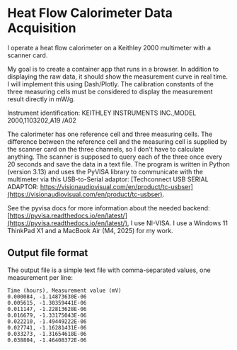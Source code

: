 # Heat Flow Calorimeter Data Acquisition

I operate a heat flow calorimeter on a Keithley 2000 multimeter with a scanner card.

My goal is to create a container app that runs in a browser. In addition to displaying the raw data, it should show the measurement curve in real time. I will implement this using Dash/Plotly. The calibration constants of the three measuring cells must be considered to display the measurement result directly in mW/g.

Instrument identification: KEITHLEY INSTRUMENTS INC.,MODEL 2000,1103202,A19  /A02

The calorimeter has one reference cell and three measuring cells. The difference between the reference cell and the measuring cell is supplied by the scanner card on the three channels, so I don't have to calculate anything. The scanner is supposed to query each of the three once every 20 seconds and save the data in a text file.
The program is written in Python (version 3.13) and uses the PyVISA library to communicate with the multimeter via this USB-to-Serial adaptor: [Techconnect USB SERIAL ADAPTOR: https://visionaudiovisual.com/en/product/tc-usbser](https://visionaudiovisual.com/en/product/tc-usbser).

See the pyvisa docs for more information about the needed backend: [https://pyvisa.readthedocs.io/en/latest/](https://pyvisa.readthedocs.io/en/latest/), I use NI-VISA. I use a Windows 11 ThinkPad X1 and a MacBook Air (M4, 2025) for my work.
## Output file format

The output file is a simple text file with comma-separated values, one measurement per line:

```text
Time (hours), Measurement value (mV)
0.000084, -1.14873630E-06
0.005615, -1.30359441E-06
0.011147, -1.22813628E-06
0.016679, -1.33175043E-06
0.022210, -1.49449222E-06
0.027741, -1.16281431E-06
0.033273, -1.31654618E-06
0.038804, -1.46408372E-06
```
